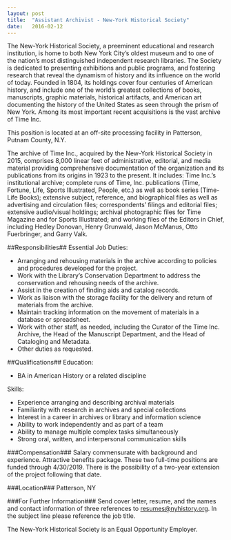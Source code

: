 ```yaml
---
layout: post
title:  "Assistant Archivist - New-York Historical Society"
date:   2016-02-12
---
```


The New-York Historical Society, a preeminent educational and research institution, is home to both New York City’s oldest museum and to one of the nation’s most distinguished independent research libraries. The Society is dedicated to presenting exhibitions and public programs, and fostering research that reveal the dynamism of history and its influence on the world of today. Founded in 1804, its holdings cover four centuries of American history, and include one of the world’s greatest collections of books, manuscripts, graphic materials, historical artifacts, and American art documenting the history of the United States as seen through the prism of New York. Among its most important recent acquisitions is the vast archive of Time Inc.

This position is located at an off-site processing facility in Patterson, Putnam County, N.Y.

The archive of Time Inc., acquired by the New-York Historical Society in 2015, comprises 8,000 linear feet of administrative, editorial, and media material providing comprehensive documentation of the organization and its publications from its origins in 1923 to the present. It includes: Time Inc.’s institutional archive; complete runs of Time, Inc. publications (Time, Fortune, Life, Sports Illustrated, People, etc.) as well as book series (Time-Life Books); extensive subject, reference, and biographical files as well as advertising and circulation files; correspondents’ filings and editorial files; extensive audio/visual holdings; archival photographic files for Time Magazine and for Sports Illustrated; and working files of the Editors in Chief, including Hedley Donovan, Henry Grunwald, Jason McManus, Otto Fuerbringer, and Garry Valk.

##Responsibilities##
Essential Job Duties:  
* Arranging and rehousing materials in the archive according to policies and procedures developed for the project.
* Work with the Library’s Conservation Department to address the conservation and rehousing needs of the archive.
* Assist in the creation of finding aids and catalog records.
* Work as liaison with the storage facility for the delivery and return of materials from the archive.
* Maintain tracking information on the movement of materials in a database or spreadsheet.
* Work with other staff, as needed, including the Curator of the Time Inc. Archive, the Head of the Manuscript Department, and the Head of Cataloging and Metadata.
* Other duties as requested.

##Qualifications##
Education:  
* BA in American History or a related discipline

Skills:  
* Experience arranging and describing archival materials
* Familiarity with research in archives and special collections
* Interest in a career in archives or library and information science
* Ability to work independently and as part of a team
* Ability to manage multiple complex tasks simultaneously
* Strong oral, written, and interpersonal communication skills

###Compensation###
Salary commensurate with background and experience. Attractive benefits package. These two full-time positions are funded through 4/30/2019. There is the possibility of a two-year extension of the project following that date.

###Location###
Patterson, NY

###For Further Information###
Send cover letter, resume, and the names and contact information of three references to [resumes@nyhistory.org](mailto:resumes@nyhistory.org). In the subject line please reference the job title.

The New-York Historical Society is an Equal Opportunity Employer.

